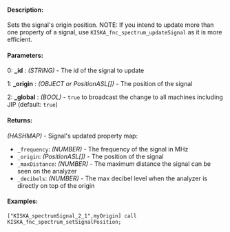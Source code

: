 #### Description:
Sets the signal's origin position. NOTE: If you intend to update more than one property of a signal, use `KISKA_fnc_spectrum_updateSignal` as it is more efficient.

#### Parameters:
0: **_id** : *(STRING)* - The id of the signal to update

1: **_origin** : *(OBJECT or PositionASL[])* - The position of the signal

2: **_global** : *(BOOL)* - `true` to broadcast the change to all machines including JIP (default: `true`)

#### Returns:
*(HASHMAP)* - Signal's updated property map:

- `_frequency`: *(NUMBER)* - The frequency of the signal in MHz
- `_origin`: *(PositionASL[])* - The position of the signal
- `_maxDistance`: *(NUMBER)* - The maximum distance the signal can be seen on the analyzer
- `_decibels`: *(NUMBER)* - The max decibel level when the analyzer is directly on top of the origin

#### Examples:
```sqf
["KISKA_spectrumSignal_2_1",myOrigin] call KISKA_fnc_spectrum_setSignalPosition;
```

